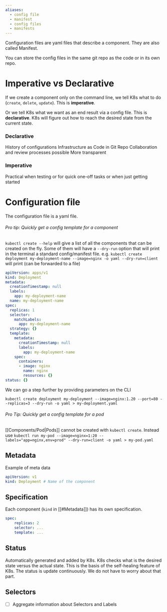 ```yaml
---
aliases:
  - config file
  - manifest
  - config files
  - manifests
---
```


Configuration files are yaml files that describe a component. They are also called Manifest.

You can store the config files in the same git repo as the code or in its own repo.

# Imperative vs Declarative

If we create a component only on the command line, we tell K8s what to do (`create`, `delete`, `update`). This is **imperative**.

Or we tell K8s what we want as an end result via a config file. This is **declarative**. K8s will figure out how to reach the desired state from the current state.

### Declarative
History of configurations
Infrastructure as Code in Git Repo
Collaboration and review processes possible
More transparent

### Imperative
Practical when testing
or for quick one-off tasks
or when just getting started

# Configuration file
The configuration file is a yaml file.


###### Pro tip: Quickly get a config template for a component

`kubectl create --help` will give a list of all the components that can be created on the fly. Some of them will have a `--dry-run` option that will print in the terminal a standard config/manifest file.
e.g.
`kubectl create deployment my-deployment-name --image=nginx -o yaml --dry-run=client`
will print (can be forwarded to a file)

```yaml
apiVersion: apps/v1
kind: Deployment
metadata:
  creationTimestamp: null
  labels:
    app: my-deployment-name
  name: my-deployment-name
spec:
  replicas: 1
  selector:
    matchLabels:
      app: my-deployment-name
  strategy: {}
  template:
    metadata:
      creationTimestamp: null
      labels:
        app: my-deployment-name
    spec:
      containers:
      - image: nginx
        name: nginx
        resources: {}
status: {}
```

We can go a step further by providing parameters on the CLI

`kubectl create deployment my-deployment --image=nginx:1.20 --port=80 --replicas=3 --dry-run -o yaml > my-deployment.yaml`

###### Pro Tip: Quickly get a config template for a pod
[[Components/Pod|Pods]] cannot be created with `kubectl create`. Instead use `kubectl run my-pod --image=nginx=1:20 --labels="app=nginx,env=prod" --dry-run=client -o yaml > my-pod.yaml`


## Metadata
Example of meta data
```yaml
apiVersion: v1
kind: Deployment # Name of the component
```


## Specification

Each component (`kind` in [[#Metadata]]) has its own specification.
```yaml
spec:
    replicas: 2
    selector: ...
    template: ...
```

## Status
Automatically generated and added by K8s. K8s checks what is the desired state versus the actual state. This is the basis of the self-healing feature of K8s. 
The status is update continuously. We do not have to worry about that part.

## Selectors
- [ ] Aggregate information about Selectors and Labels

